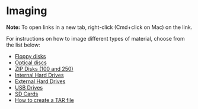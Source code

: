 # Imaging

**Note:** To open links in a new tab, right-click (Cmd+click on Mac) on the link.

For instructions on how to image different types of material, choose from the list below: 
* [Floppy disks](https://github.com/rose-collectionservices/digital-archives/blob/master/Tier%201/Imaging/Floppy_Disks.md)
* [Optical discs](https://github.com/rose-collectionservices/digital-archives/blob/master/Tier%201/Imaging/Optical_Discs.md)
* [ZIP Disks (100 and 250)](https://github.com/rose-collectionservices/digital-archives/blob/master/Tier%201/Imaging/Zip_Disks.md)
* [Internal Hard Drives](https://github.com/rose-collectionservices/digital-archives/blob/master/Tier%201/Imaging/Internal_Drives.md)
* [External Hard Drives](https://github.com/rose-collectionservices/digital-archives/blob/master/Tier%201/Imaging/External_Drives.md#external-hard-drives-1)
* [USB Drives](https://github.com/rose-collectionservices/digital-archives/blob/master/Tier%201/Imaging/External_Drives.md#usb-drives)
* [SD Cards](https://github.com/rose-collectionservices/digital-archives/blob/master/Tier%201/Imaging/SD_Cards.md)
* [How to create a TAR file](https://github.com/rose-collectionservices/digital-archives/blob/master/Tier%201/Imaging/TAR_Files.md)
